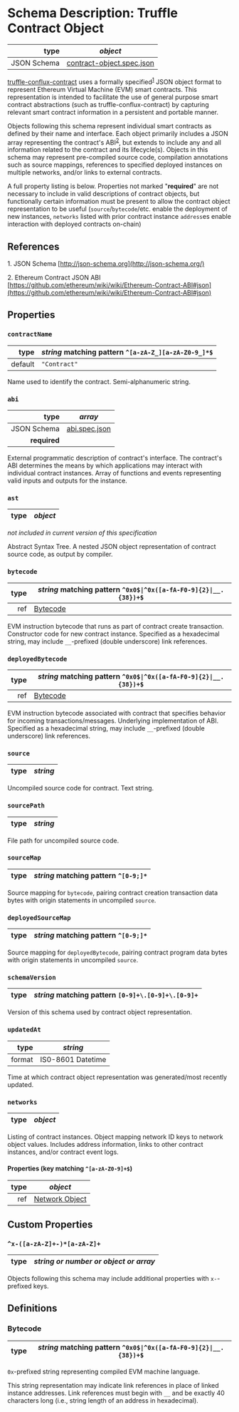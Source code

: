 # Schema Description: Truffle Contract Object

| type | _object_ |
| ---: | ---- |
| JSON Schema | [contract-object.spec.json](spec/contract-object.spec.json) |


[truffle-conflux-contract](https://github.com/trufflesuite/truffle/tree/develop/packages/truffle-conflux-contract) uses a
formally specified<sup>[1](#footnote-1)</sup> JSON object format to represent
Ethereum Virtual Machine (EVM) smart contracts. This representation is intended
to facilitate the use of general purpose smart contract abstractions
(such as truffle-conflux-contract) by capturing relevant smart contract information in a
persistent and portable manner.

Objects following this schema represent individual smart contracts as defined
by their name and interface. Each object primarily includes a JSON array
representing the contract's ABI<sup>[2](#footnote-2)</sup>, but extends to
include any and all information related to the contract and its lifecycle(s).
Objects in this schema may represent pre-compiled source code, compilation
annotations such as source mappings, references to specified deployed instances
on multiple networks, and/or links to external contracts.

A full property listing is below. Properties not marked "**required**" are not
necessary to include in valid descriptions of contract objects, but functionally
certain information must be present to allow the contract object representation
to be useful (`source`/`bytecode`/etc. enable the deployment of new instances,
`networks` listed with prior contract instance `address`es enable interaction
with deployed contracts on-chain)


## References

<a name="footnote-1">1.</a> JSON Schema [http://json-schema.org](http://json-schema.org/)

<a name="footnote-2">2.</a> Ethereum Contract JSON ABI [https://github.com/ethereum/wiki/wiki/Ethereum-Contract-ABI#json](https://github.com/ethereum/wiki/wiki/Ethereum-Contract-ABI#json)



## Properties


### `contractName`

| type | _string_ matching pattern `^[a-zA-Z_][a-zA-Z0-9_]*$` |
| ---: | ---- |
| default | `"Contract"` |


Name used to identify the contract. Semi-alphanumeric string.


### `abi`

| type | _array_ |
| ---: | ---- |
| JSON Schema | [abi.spec.json](spec/abi.spec.json) |
| **required** |

External programmatic description of contract's interface. The contract's ABI
determines the means by which applications may interact with individual contract
instances. Array of functions and events representing valid inputs and outputs
for the instance.


### `ast`

| type | _object_ |
| ---: | ---- |

_not included in current version of this specification_

Abstract Syntax Tree. A nested JSON object representation of contract source
code, as output by compiler.



### `bytecode`

| type | _string_ matching pattern `^0x0$\|^0x([a-fA-F0-9]{2}\|__.{38})+$` |
| ---: | ---- |
| ref | [Bytecode](#contract-object--bytecode) |


EVM instruction bytecode that runs as part of contract create transaction.
Constructor code for new contract instance.
Specified as a hexadecimal string, may include `__`-prefixed (double underscore)
link references.



### `deployedBytecode`

| type | _string_ matching pattern `^0x0$\|^0x([a-fA-F0-9]{2}\|__.{38})+$` |
| ---: | ---- |
| ref | [Bytecode](#contract-object--bytecode) |


EVM instruction bytecode associated with contract that specifies behavior for
incoming transactions/messages. Underlying implementation of ABI.
Specified as a hexadecimal string, may include `__`-prefixed (double underscore)
link references.


### `source`

| type | _string_ |
| ---: | ---- |


Uncompiled source code for contract. Text string.


### `sourcePath`

| type | _string_ |
| ---: | ---- |

File path for uncompiled source code.


### `sourceMap`

| type | _string_ matching pattern `^[0-9;]*` |
| ---: | ---- |


Source mapping for `bytecode`, pairing contract creation transaction data bytes
with origin statements in uncompiled `source`.


### `deployedSourceMap`

| type | _string_ matching pattern `^[0-9;]*` |
| ---: | ---- |

Source mapping for `deployedBytecode`, pairing contract program data bytes
with origin statements in uncompiled `source`.


### `schemaVersion`

| type | _string_ matching pattern `[0-9]+\.[0-9]+\.[0-9]+` |
| ---: | ---- |

Version of this schema used by contract object representation.



### `updatedAt`

| type | _string_ |
| ---: | ---- |
| format | IS0-8601 Datetime |


Time at which contract object representation was generated/most recently
updated.


### `networks`

| type | _object_ |
| ---: | ---- |

Listing of contract instances. Object mapping network ID keys to network object
values. Includes address information, links to other contract instances, and/or
contract event logs.

#### Properties (key matching `^[a-zA-Z0-9]+$`)

| type | _object_ |
| ---: | ---- |
| ref | [Network Object](network-object.spec.md) |


## Custom Properties

### `^x-([a-zA-Z]+-)*[a-zA-Z]+`

| type | _string or number or object or array_ |
| ---: | ---- |

Objects following this schema may include additional properties with
`x-`-prefixed keys.



## Definitions




### <a name="contract-object--bytecode">Bytecode</a>

| type | _string_ matching pattern `^0x0$\|^0x([a-fA-F0-9]{2}\|__.{38})+$` |
| ---: | ---- |

`0x`-prefixed string representing compiled EVM machine language.

This string representation may indicate link references in place of
linked instance addresses. Link references must begin with `__` and be exactly
40 characters long (i.e., string length of an address in hexadecimal).
